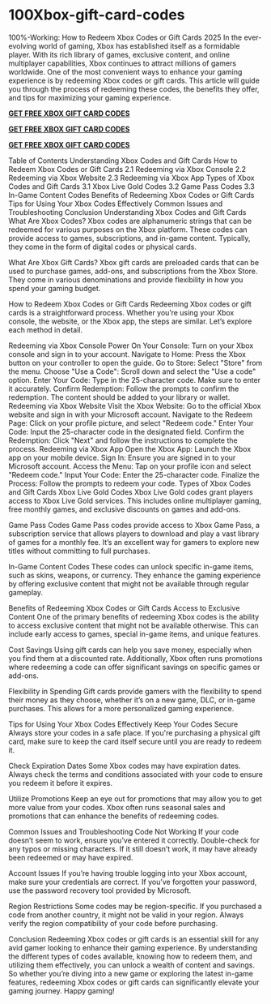 # 100Xbox-gift-card-codes
100%-Working: How to Redeem Xbox Codes or Gift Cards 2025
In the ever-evolving world of gaming, Xbox has established itself as a formidable player. With its rich library of games, exclusive content, and online multiplayer capabilities, Xbox continues to attract millions of gamers worldwide. One of the most convenient ways to enhance your gaming experience is by redeeming Xbox codes or gift cards. This article will guide you through the process of redeeming these codes, the benefits they offer, and tips for maximizing your gaming experience.

**[GET FREE XBOX GIFT CARD CODES](https://paltonprogram.com/xbox/)**

**[GET FREE XBOX GIFT CARD CODES](https://paltonprogram.com/xbox/)**

**[GET FREE XBOX GIFT CARD CODES](https://paltonprogram.com/xbox/)**

Table of Contents
Understanding Xbox Codes and Gift Cards
How to Redeem Xbox Codes or Gift Cards
2.1 Redeeming via Xbox Console
2.2 Redeeming via Xbox Website
2.3 Redeeming via Xbox App
Types of Xbox Codes and Gift Cards
3.1 Xbox Live Gold Codes
3.2 Game Pass Codes
3.3 In-Game Content Codes
Benefits of Redeeming Xbox Codes or Gift Cards
Tips for Using Your Xbox Codes Effectively
Common Issues and Troubleshooting
Conclusion
Understanding Xbox Codes and Gift Cards
What Are Xbox Codes?
Xbox codes are alphanumeric strings that can be redeemed for various purposes on the Xbox platform. These codes can provide access to games, subscriptions, and in-game content. Typically, they come in the form of digital codes or physical cards.

What Are Xbox Gift Cards?
Xbox gift cards are preloaded cards that can be used to purchase games, add-ons, and subscriptions from the Xbox Store. They come in various denominations and provide flexibility in how you spend your gaming budget.

How to Redeem Xbox Codes or Gift Cards
Redeeming Xbox codes or gift cards is a straightforward process. Whether you’re using your Xbox console, the website, or the Xbox app, the steps are similar. Let’s explore each method in detail.

Redeeming via Xbox Console
Power On Your Console: Turn on your Xbox console and sign in to your account.
Navigate to Home: Press the Xbox button on your controller to open the guide.
Go to Store: Select "Store" from the menu.
Choose "Use a Code": Scroll down and select the "Use a code" option.
Enter Your Code: Type in the 25-character code. Make sure to enter it accurately.
Confirm Redemption: Follow the prompts to confirm the redemption. The content should be added to your library or wallet.
Redeeming via Xbox Website
Visit the Xbox Website: Go to the official Xbox website and sign in with your Microsoft account.
Navigate to the Redeem Page: Click on your profile picture, and select "Redeem code."
Enter Your Code: Input the 25-character code in the designated field.
Confirm the Redemption: Click "Next" and follow the instructions to complete the process.
Redeeming via Xbox App
Open the Xbox App: Launch the Xbox app on your mobile device.
Sign In: Ensure you are signed in to your Microsoft account.
Access the Menu: Tap on your profile icon and select "Redeem code."
Input Your Code: Enter the 25-character code.
Finalize the Process: Follow the prompts to redeem your code.
Types of Xbox Codes and Gift Cards
Xbox Live Gold Codes
Xbox Live Gold codes grant players access to Xbox Live Gold services. This includes online multiplayer gaming, free monthly games, and exclusive discounts on games and add-ons.

Game Pass Codes
Game Pass codes provide access to Xbox Game Pass, a subscription service that allows players to download and play a vast library of games for a monthly fee. It’s an excellent way for gamers to explore new titles without committing to full purchases.

In-Game Content Codes
These codes can unlock specific in-game items, such as skins, weapons, or currency. They enhance the gaming experience by offering exclusive content that might not be available through regular gameplay.

Benefits of Redeeming Xbox Codes or Gift Cards
Access to Exclusive Content
One of the primary benefits of redeeming Xbox codes is the ability to access exclusive content that might not be available otherwise. This can include early access to games, special in-game items, and unique features.

Cost Savings
Using gift cards can help you save money, especially when you find them at a discounted rate. Additionally, Xbox often runs promotions where redeeming a code can offer significant savings on specific games or add-ons.

Flexibility in Spending
Gift cards provide gamers with the flexibility to spend their money as they choose, whether it’s on a new game, DLC, or in-game purchases. This allows for a more personalized gaming experience.

Tips for Using Your Xbox Codes Effectively
Keep Your Codes Secure
Always store your codes in a safe place. If you're purchasing a physical gift card, make sure to keep the card itself secure until you are ready to redeem it.

Check Expiration Dates
Some Xbox codes may have expiration dates. Always check the terms and conditions associated with your code to ensure you redeem it before it expires.

Utilize Promotions
Keep an eye out for promotions that may allow you to get more value from your codes. Xbox often runs seasonal sales and promotions that can enhance the benefits of redeeming codes.

Common Issues and Troubleshooting
Code Not Working
If your code doesn’t seem to work, ensure you’ve entered it correctly. Double-check for any typos or missing characters. If it still doesn’t work, it may have already been redeemed or may have expired.

Account Issues
If you’re having trouble logging into your Xbox account, make sure your credentials are correct. If you’ve forgotten your password, use the password recovery tool provided by Microsoft.

Region Restrictions
Some codes may be region-specific. If you purchased a code from another country, it might not be valid in your region. Always verify the region compatibility of your code before purchasing.

Conclusion
Redeeming Xbox codes or gift cards is an essential skill for any avid gamer looking to enhance their gaming experience. By understanding the different types of codes available, knowing how to redeem them, and utilizing them effectively, you can unlock a wealth of content and savings. So whether you’re diving into a new game or exploring the latest in-game features, redeeming Xbox codes or gift cards can significantly elevate your gaming journey. Happy gaming!
